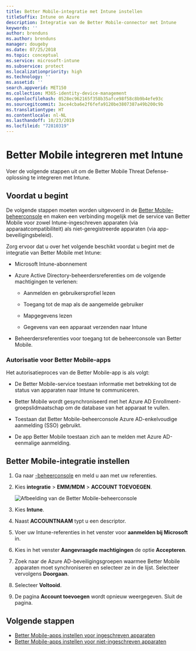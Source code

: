 ```yaml
---
title: Better Mobile-integratie met Intune instellen
titleSuffix: Intune on Azure
description: Integratie van de Better Mobile-connector met Intune
keywords: ''
author: brenduns
ms.author: brenduns
manager: dougeby
ms.date: 07/25/2018
ms.topic: conceptual
ms.service: microsoft-intune
ms.subservice: protect
ms.localizationpriority: high
ms.technology: ''
ms.assetid: ''
search.appverid: MET150
ms.collection: M365-identity-device-management
ms.openlocfilehash: 0528ec962165f358b35afce98f58c8b9b4efe93c
ms.sourcegitcommit: 3ace4cba6e2f6fefa9120be3807387a49b200c9b
ms.translationtype: HT
ms.contentlocale: nl-NL
ms.lasthandoff: 10/23/2019
ms.locfileid: "72810319"
---
```

# <a name="integrate-better-mobile-with-intune"></a>Better Mobile integreren met Intune

Voer de volgende stappen uit om de Better Mobile Threat Defense-oplossing te integreren met Intune.

## <a name="before-you-begin"></a>Voordat u begint

De volgende stappen moeten worden uitgevoerd in de [Better Mobile-beheerconsole](https://aad.bmobi.net) en maken een verbinding mogelijk met de service van Better Mobile voor zowel Intune-ingeschreven apparaten (via apparaatcompatibiliteit) als niet-geregistreerde apparaten (via app-beveiligingsbeleid).

Zorg ervoor dat u over het volgende beschikt voordat u begint met de integratie van Better Mobile met Intune:

- Microsoft Intune-abonnement

- Azure Active Directory-beheerdersreferenties om de volgende machtigingen te verlenen:

  - Aanmelden en gebruikersprofiel lezen

  - Toegang tot de map als de aangemelde gebruiker

  - Mapgegevens lezen

  - Gegevens van een apparaat verzenden naar Intune

- Beheerdersreferenties voor toegang tot de beheerconsole van Better Mobile.

### <a name="better-mobile-app-authorization"></a>Autorisatie voor Better Mobile-apps

Het autorisatieproces van de Better Mobile-app is als volgt:

- De Better Mobile-service toestaan informatie met betrekking tot de status van apparaten naar Intune te communiceren.

- Better Mobile wordt gesynchroniseerd met het Azure AD Enrollment-groepslidmaatschap om de database van het apparaat te vullen.

- Toestaan dat Better Mobile-beheerconsole Azure AD-enkelvoudige aanmelding (SSO) gebruikt.

- De app Better Mobile toestaan zich aan te melden met Azure AD-eenmalige aanmelding.

## <a name="to-set-up-better-mobile-integration"></a>Better Mobile-integratie instellen

1. Ga naar [-beheerconsole](https://aad.bmobi.net) en meld u aan met uw referenties.
2. Kies **integratie** > **EMM/MDM** > **ACCOUNT TOEVOEGEN**.

     ![Afbeelding van de Better Mobile-beheerconsole](./media/better-mobile-mtd-connector-integration/better_mobile_console.png)
 
3. Kies **Intune**.
4. Naast **ACCOUNTNAAM** typt u een descriptor. 
5. Voer uw Intune-referenties in het venster voor **aanmelden bij Microsoft** in.
6. Kies in het venster **Aangevraagde machtigingen** de optie **Accepteren**.
7. Zoek naar de Azure AD-beveiligingsgroepen waarmee Better Mobile apparaten moet synchroniseren en selecteer ze in de lijst. Selecteer vervolgens **Doorgaan**.
8. Selecteer **Voltooid**.
9. De pagina **Account toevoegen** wordt opnieuw weergegeven. Sluit de pagina. 

## <a name="next-steps"></a>Volgende stappen

- [Better Mobile-apps instellen voor ingeschreven apparaten](mtd-apps-ios-app-configuration-policy-add-assign.md)
- [Better Mobile-apps instellen voor niet-ingeschreven apparaten](~/protect/mtd-add-apps-unenrolled-devices.md)
